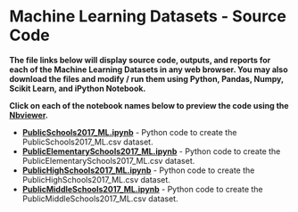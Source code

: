 # Machine Learning Datasets - Source Code
**The file links below will display source code, outputs, and reports for each of the Machine Learning Datasets in any web browser.  You may also download the files and modify / run them using Python, Pandas, Numpy, Scikit Learn, and iPython Notebook.**      

**Click on each of the notebook names below to preview the code using the [Nbviewer](nbviewer.jupyter.org).**

* [**PublicSchools2017_ML.ipynb**](http://nbviewer.jupyter.org/github/jakemdrew/EducationDataNC/blob/master/2017/Machine%20Learning%20Datasets/Source%20Code/PublicSchools2017_ML.ipynb) - Python code to create the PublicSchools2017_ML.csv dataset. 
* [**PublicElementarySchools2017_ML.ipynb**](http://nbviewer.jupyter.org/github/jakemdrew/EducationDataNC/blob/master/2017/Machine%20Learning%20Datasets/Source%20Code/PublicElementarySchools2017_ML.ipynb) - Python code to create the PublicElementarySchools2017_ML.csv dataset.  
* [**PublicHighSchools2017_ML.ipynb**](http://nbviewer.jupyter.org/github/jakemdrew/EducationDataNC/blob/master/2017/Machine%20Learning%20Datasets/Source%20Code/PublicHighSchools2017_ML.ipynb) - Python code to create the PublicHighSchools2017_ML.csv dataset. 
* [**PublicMiddleSchools2017_ML.ipynb**](http://nbviewer.jupyter.org/github/jakemdrew/EducationDataNC/blob/master/2017/Machine%20Learning%20Datasets/Source%20Code/PublicMiddleSchools2017_ML.ipynb) - Python code to create the PublicMiddleSchools2017_ML.csv dataset. 
